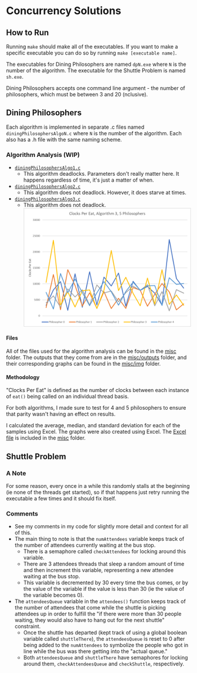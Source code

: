 # Concurrency Solutions
## How to Run
Running `make` should make all of the executables. If you want to make a specific executable you can do so by running `make [executable name]`.

The executables for Dining Philosophers are named `dpN.exe` where `N` is the number of the algorithm. The executable for the Shuttle Problem is named `sh.exe`.

Dining Philosophers accepts one command line argument - the number of philosophers, which must be between 3 and 20 (nclusive).

## Dining Philosophers
Each algorithm is implemented in separate .c files named `diningPhilosophersAlgoN.c` where `N` is the number of the algorithm. Each also has a .h file with the same naming scheme.

### Algorithm Analysis (WIP)
- [`diningPhilosophersAlgo1.c`](diningPhilosophersAlgo1.c)
    - This algorithm deadlocks. Parameters don't really matter here. It happens regardless of time, it's just a matter of when.
- [`diningPhilosophersAlgo2.c`](diningPhilosophersAlgo2.c)
    - This algorithm does not deadlock. However, it does starve at times.
- [`diningPhilosophersAlgo3.c`](diningPhilosophersAlgo3.c)
    - This algorithm does not deadlock. ![dp3-5](misc/img/dp3-5.png) 

#### Files
All of the files used for the algorithm analysis can be found in the [misc](misc/) folder. The outputs that they come from are in the [misc/outputs](misc/outputs/) folder, and their corresponding graphs can be found in the [misc/img](misc/img/) folder. 

#### Methodology
"Clocks Per Eat" is defined as the number of clocks between each instance of `eat()` being called on an individual thread basis.

For both algorithms, I made sure to test for 4 and 5 philosophers to ensure that parity wasn't having an effect on results.

I calculated the average, median, and standard deviation for each of the samples using Excel. The graphs were also created using Excel. The [Excel file](misc/Graphs.xlsx) is included in the [misc](misc/) folder.

## Shuttle Problem
### A Note
For some reason, every once in a while this randomly stalls at the beginning (ie none of the threads get started), so if that happens just retry running the executable a few times and it should fix itself.

### Comments
- See my comments in my code for slightly more detail and context for all of this.
- The main thing to note is that the `numAttendees` variable keeps track of the number of attendees currently waiting at the bus stop. 
    - There is a semaphore called `checkAttendees` for locking around this variable. 
    - There are 3 attendees threads that sleep a random amount of time and then increment this variable, representing a new attendee waiting at the bus stop. 
    - This variable is decremented by 30 every time the bus comes, or by the value of the variable if the value is less than 30 (ie the value of the variable becomes 0).
- The `attendeesQueue` variable in the `attendees()` function keeps track of the number of attendees that come while the shuttle is picking attendees up in order to fulfill the "if there were more than 30 people waiting, they would also have to hang out for the next shuttle" constraint. 
    - Once the shuttle has departed (kept track of using a global boolean variable called `shuttleThere`), the `attendeesQueue` is reset to 0 after being added to the `numAttendees` to symbolize the people who got in line while the bus was there getting into the "actual queue." 
    - Both `attendeesQueue` and `shuttleThere` have semaphores for locking around them, `checkAttendeesQueue` and `checkShuttle`, respectively.
